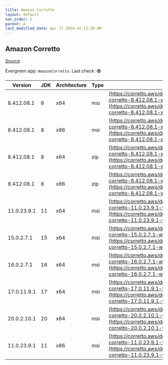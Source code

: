 ```yaml
---
title: Amazon Corretto
layout: default
nav_order: 2
parent: A
last_modified_date: Apr 17 2024 at 12:28 AM
---
```


## Amazon Corretto

[Source](https://aws.amazon.com/corretto/)

Evergreen app: `AmazonCorretto`. Last check: 🟢

| Version     | JDK | Architecture | Type | URI                                                                                                                                                                                                      |
| ----------- | --- | ------------ | ---- | -------------------------------------------------------------------------------------------------------------------------------------------------------------------------------------------------------- |
| 8.412.08.1  | 8   | x64          | msi  | [https://corretto.aws/downloads/resources/8.412.08.1/amazon-corretto-8.412.08.1-windows-x64-jdk.msi](https://corretto.aws/downloads/resources/8.412.08.1/amazon-corretto-8.412.08.1-windows-x64-jdk.msi) |
| 8.412.08.1  | 8   | x86          | msi  | [https://corretto.aws/downloads/resources/8.412.08.1/amazon-corretto-8.412.08.1-windows-x86-jdk.msi](https://corretto.aws/downloads/resources/8.412.08.1/amazon-corretto-8.412.08.1-windows-x86-jdk.msi) |
| 8.412.08.1  | 8   | x64          | zip  | [https://corretto.aws/downloads/resources/8.412.08.1/amazon-corretto-8.412.08.1-windows-x64-jre.zip](https://corretto.aws/downloads/resources/8.412.08.1/amazon-corretto-8.412.08.1-windows-x64-jre.zip) |
| 8.412.08.1  | 8   | x86          | zip  | [https://corretto.aws/downloads/resources/8.412.08.1/amazon-corretto-8.412.08.1-windows-x86-jre.zip](https://corretto.aws/downloads/resources/8.412.08.1/amazon-corretto-8.412.08.1-windows-x86-jre.zip) |
| 11.0.23.9.1 | 11  | x64          | msi  | [https://corretto.aws/downloads/resources/11.0.23.9.1/amazon-corretto-11.0.23.9.1-windows-x64.msi](https://corretto.aws/downloads/resources/11.0.23.9.1/amazon-corretto-11.0.23.9.1-windows-x64.msi)     |
| 15.0.2.7.1  | 15  | x64          | msi  | [https://corretto.aws/downloads/resources/15.0.2.7.1/amazon-corretto-15.0.2.7.1-windows-x64.msi](https://corretto.aws/downloads/resources/15.0.2.7.1/amazon-corretto-15.0.2.7.1-windows-x64.msi)         |
| 16.0.2.7.1  | 16  | x64          | msi  | [https://corretto.aws/downloads/resources/16.0.2.7.1/amazon-corretto-16.0.2.7.1-windows-x64.msi](https://corretto.aws/downloads/resources/16.0.2.7.1/amazon-corretto-16.0.2.7.1-windows-x64.msi)         |
| 17.0.11.9.1 | 17  | x64          | msi  | [https://corretto.aws/downloads/resources/17.0.11.9.1/amazon-corretto-17.0.11.9.1-windows-x64.msi](https://corretto.aws/downloads/resources/17.0.11.9.1/amazon-corretto-17.0.11.9.1-windows-x64.msi)     |
| 20.0.2.10.1 | 20  | x64          | msi  | [https://corretto.aws/downloads/resources/20.0.2.10.1/amazon-corretto-20.0.2.10.1-windows-x64.msi](https://corretto.aws/downloads/resources/20.0.2.10.1/amazon-corretto-20.0.2.10.1-windows-x64.msi)     |
| 11.0.23.9.1 | 11  | x86          | msi  | [https://corretto.aws/downloads/resources/11.0.23.9.1/amazon-corretto-11.0.23.9.1-windows-x86.msi](https://corretto.aws/downloads/resources/11.0.23.9.1/amazon-corretto-11.0.23.9.1-windows-x86.msi)     |
